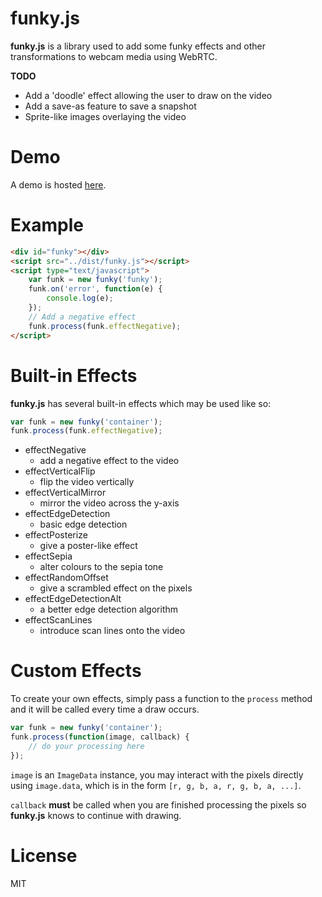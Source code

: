 funky.js
===

**funky.js** is a library used to add some funky effects and other transformations to webcam media using WebRTC.

**TODO**

* Add a 'doodle' effect allowing the user to draw on the video
* Add a save-as feature to save a snapshot
* Sprite-like images overlaying the video

Demo
===

A demo is hosted [here](http://43081j.github.io/funky/).

Example
===

```html
<div id="funky"></div>
<script src="../dist/funky.js"></script>
<script type="text/javascript">
	var funk = new funky('funky');
	funk.on('error', function(e) {
		console.log(e);
	});
	// Add a negative effect
	funk.process(funk.effectNegative);
</script>
```

Built-in Effects
===

**funky.js** has several built-in effects which may be used like so:

```javascript
var funk = new funky('container');
funk.process(funk.effectNegative);
```

* effectNegative
    * add a negative effect to the video
* effectVerticalFlip
    * flip the video vertically
* effectVerticalMirror
    * mirror the video across the y-axis
* effectEdgeDetection
    * basic edge detection
* effectPosterize
    * give a poster-like effect
* effectSepia
    * alter colours to the sepia tone
* effectRandomOffset
    * give a scrambled effect on the pixels
* effectEdgeDetectionAlt
    * a better edge detection algorithm
* effectScanLines
    * introduce scan lines onto the video

Custom Effects
===

To create your own effects, simply pass a function to the `process` method and it will be called every time a draw occurs.

```javascript
var funk = new funky('container');
funk.process(function(image, callback) {
	// do your processing here
});
```

`image` is an `ImageData` instance, you may interact with the pixels directly using `image.data`, which is in the form `[r, g, b, a, r, g, b, a, ...]`.

`callback` **must** be called when you are finished processing the pixels so **funky.js** knows to continue with drawing.

License
===

MIT
